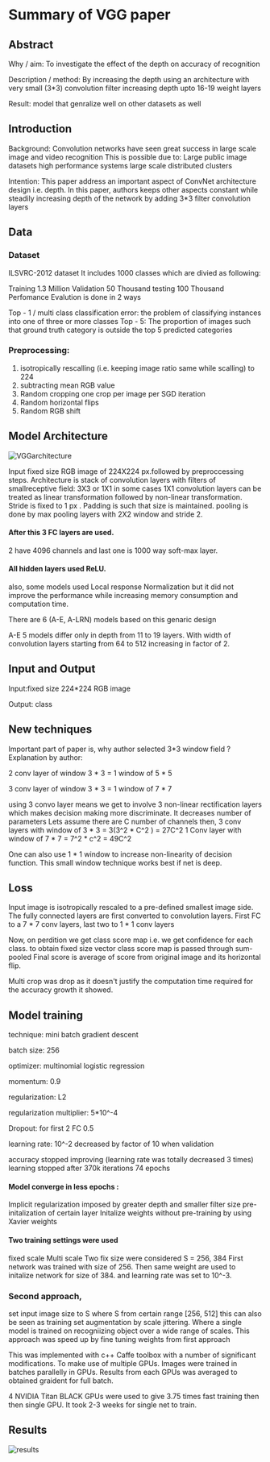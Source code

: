 # Summary of VGG paper


## Abstract
Why / aim: To investigate the effect of the depth on accuracy of recognition

Description / method: By increasing the depth using an architecture with very small (3*3) convolution filter increasing depth upto 16-19 weight layers

Result: model that genralize well on other datasets as well

## Introduction
Background: Convolution networks have seen great success in large scale image and video recognition This is possible due to:
Large public image datasets
high performance systems
large scale distributed clusters

Intention: This paper address an important aspect of ConvNet architecture design i.e. depth. In this paper, authors keeps other aspects constant while steadily increasing depth of the network by adding 3*3 filter convolution layers
## Data
### Dataset
ILSVRC-2012 dataset
It includes 1000 classes which are divied as following:

Training 1.3 Million
Validation 50 Thousand
testing 100 Thousand
Perfomance Evalution is done in 2 ways

Top - 1 / multi class classification error: the problem of classifying instances into one of three or more classes
Top - 5: The proportion of images such that ground truth category is outside the top 5 predicted categories
### Preprocessing:

1) isotropically rescalling (i.e. keeping image ratio same while scalling) to 224
2) subtracting mean RGB value
2) Random cropping one crop per image per SGD iteration
3) Random horizontal flips
4) Random RGB shift





## Model Architecture

![VGGarchitecture](link)

Input fixed size RGB image of 224X224 px.followed by preproccessing steps.
Architecture is stack of convolution layers with filters of smallreceptive field: 3X3 or 1X1 in some cases
1X1 convolution layers can be treated as linear transformation followed by non-linear transformation.
Stride is fixed to 1 px . Padding is such that size is maintained.
pooling is done by max pooling layers with 2X2 window and stride 2.

#### After this 3 FC layers are used.
2 have 4096 channels and last one is 1000 way soft-max layer.

#### All hidden layers used ReLU.
also, some models used Local response Normalization but it did not improve the performance while increasing memory consumption and computation time.

There are 6 (A-E, A-LRN) models based on this genaric design

A-E 5 models differ only in depth from 11 to 19 layers.
With width of convolution layers starting from 64 to 512 increasing in factor of 2.

## Input and Output
Input:fixed size 224*224 RGB image

Output: class
## New techniques
Important part of paper is, why author selected 3*3 window field ?
Explanation by author:

2 conv layer of window 3 * 3 = 1 window of 5 * 5

3 conv layer of window 3 * 3 = 1 window of 7 * 7

using 3 convo layer means we get to involve 3 non-linear rectification layers which makes decision making more discriminate.
It decreases number of parameters
Lets assume there are C number of channels then,
3 conv layers with window of 3 * 3 = 3(3^2 * C^2 ) = 27C^2
1 Conv layer with window of 7 * 7 = 7^2 * c^2 = 49C^2

One can also use 1 * 1 window to increase non-linearity of decision function.
This small window technique works best if net is deep.

## Loss
Input image is isotropically rescaled to a pre-defined smallest image side.
The fully connected layers are first converted to convolution layers. First FC to a 7 * 7 conv layers, last two to 1 * 1 conv layers

Now, on perdition we get class score map i.e. we get confidence for each class.
to obtain fixed size vector class score map is passed through sum-pooled
Final score is average of score from original image and its horizontal flip.

Multi crop was drop as it doesn't justify the computation time required for the accuracy growth it showed.

## Model training

technique: mini batch gradient descent

batch size: 256

optimizer: multinomial logistic regression

momentum: 0.9

regularization: L2

regularization multiplier: 5*10^-4

Dropout: for first 2 FC 0.5

learning rate: 10^-2 decreased by factor of 10 when validation 

accuracy stopped improving
(learning rate was totally decreased 3 times)
learning stopped after 370k iterations 74 epochs

#### Model converge in less epochs :

Implicit regularization imposed by greater depth and smaller filter size
pre-initalization of certain layer
Initalize weights without pre-training by using Xavier weights

#### Two training settings were used

fixed scale
Multi scale
Two fix size were considered S = 256, 384
First network was trained with size of 256.
Then same weight are used to initalize network for size of 384. and learning rate was set to 10^-3.

### Second approach,
set input image size to S where S from certain range [256, 512]
this can also be seen as training set augmentation by scale jittering. Where a single model is trained on recogniizing object over a wide range of scales.
This approach was speed up by fine tuning weights from first approach

This was implemented with c++ Caffe toolbox with a number of significant modifications.
To make use of multiple GPUs.
Images were trained in batches parallelly in GPUs.
Results from each GPUs was averaged to obtained graident for full batch.

4 NVIDIA Titan BLACK GPUs were used to give 3.75 times fast training then then single GPU.
It took 2-3 weeks for single net to train.

## Results

![results](link)